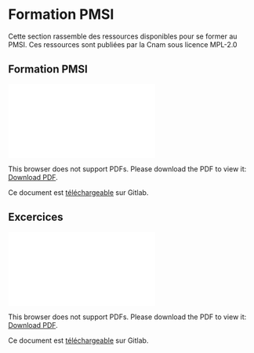 # Formation PMSI

Cette section rassemble des ressources disponibles pour se former au PMSI. Ces ressources sont publiées par la Cnam sous licence MPL-2.0

## Formation PMSI

<object data="../files/Cnam/2020-04-30_CNAM_Formation-PMSI_MLP-2.0.pdf" type="application/pdf" width="750px" height="750px">
    <embed src="../files/Cnam/2020-04-30_CNAM_Formation-PMSI_MLP-2.0.pdf" type="application/pdf">
        <p>This browser does not support PDFs. Please download the PDF to view it: <a href="../files/Cnam/2020-04-30_CNAM_Formation-PMSI_MLP-2.0.pdf">Download PDF</a>.</p>
    </embed>
</object>

Ce document est [téléchargeable](../files/Cnam/2020-04-30_CNAM_Formation-PMSI_MLP-2.0.pdf) sur Gitlab.

## Excercices

<object data="../files/Cnam/2020-04-30_CNAM_Enoncés-EXERCICES-TOUS-PMSI-fev-2019_MLP-2.0.pdf" type="application/pdf" width="750px" height="750px">
    <embed src="../files/Cnam/2020-04-30_CNAM_Enoncés-EXERCICES-TOUS-PMSI-fev-2019_MLP-2.0.pdf" type="application/pdf">
        <p>This browser does not support PDFs. Please download the PDF to view it: <a href="../files/Cnam/2020-04-30_CNAM_Enoncés-EXERCICES-TOUS-PMSI-fev-2019_MLP-2.0.pdf">Download PDF</a>.</p>
    </embed>
</object>

Ce document est [téléchargeable](../files/Cnam/2020-04-30_CNAM_Enoncés-EXERCICES-TOUS-PMSI-fev-2019_MLP-2.0.pdf) sur Gitlab.